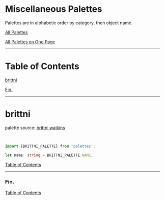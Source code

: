 <!--suppress JSUnresolvedLibraryURL -->
<!-- Coolors Palette Widget -->
<script src="https://coolors.co/palette-widget/widget.js"></script>

# Miscellaneous Palettes

Palettes are in alphabetic order by category, then object name.

[All Palettes](../all-palettes.md)

[All Palettes on One Page](../all-palettes_one-page.md)

----

# Table of Contents

[brittni](#brittni)

[Fin.](#fin)

----

# brittni

palette source:
<a href="https://github.com/blwatkins" target="_blank" rel="noopener noreferrer">brittni watkins</a>

<!-- Coolors Palette Widget -->
<script data-id="03724492652337519">new CoolorsPaletteWidget("03724492652337519", ["121212","0437f1","ff6bb5","0fff4f","7a00f5"],"brittni"); </script>
<br/>

````typescript
import {BRITTNI_PALETTE} from 'palettes';

let name: string = BRITTNI_PALETTE.NAME;
````

[Table of Contents](#table-of-contents)

----

### Fin.

[Table of Contents](#table-of-contents)
